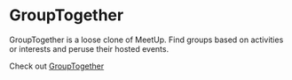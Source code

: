 # GroupTogether

GroupTogether is a loose clone of MeetUp. Find groups based on activities or interests and peruse their hosted events.

Check out [GroupTogether](https://group-together.onrender.com)
